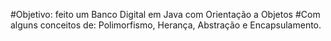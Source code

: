 #Objetivo: feito um Banco Digital em Java com Orientação a Objetos
#Com alguns conceitos de: Polimorfismo, Herança, Abstração e Encapsulamento.
